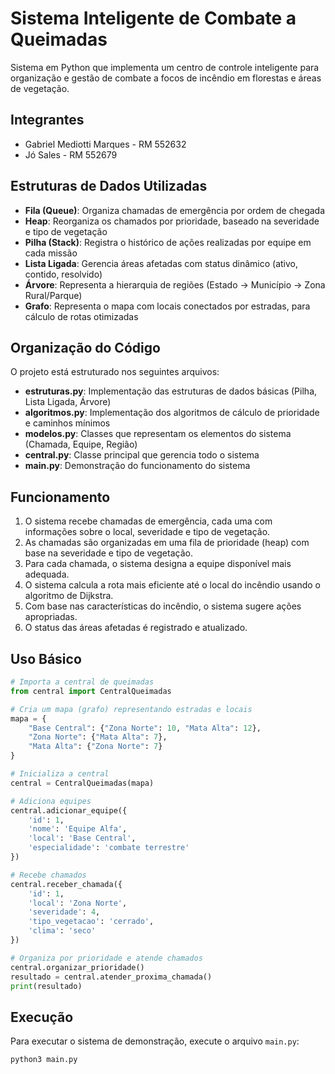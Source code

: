 # Sistema Inteligente de Combate a Queimadas

Sistema em Python que implementa um centro de controle inteligente para organização e gestão de combate a focos de incêndio em florestas e áreas de vegetação.

## Integrantes
- Gabriel Mediotti Marques - RM 552632
- Jó Sales - RM 552679

## Estruturas de Dados Utilizadas

- **Fila (Queue)**: Organiza chamadas de emergência por ordem de chegada
- **Heap**: Reorganiza os chamados por prioridade, baseado na severidade e tipo de vegetação
- **Pilha (Stack)**: Registra o histórico de ações realizadas por equipe em cada missão
- **Lista Ligada**: Gerencia áreas afetadas com status dinâmico (ativo, contido, resolvido)
- **Árvore**: Representa a hierarquia de regiões (Estado → Município → Zona Rural/Parque)
- **Grafo**: Representa o mapa com locais conectados por estradas, para cálculo de rotas otimizadas

## Organização do Código

O projeto está estruturado nos seguintes arquivos:

- **estruturas.py**: Implementação das estruturas de dados básicas (Pilha, Lista Ligada, Árvore)
- **algoritmos.py**: Implementação dos algoritmos de cálculo de prioridade e caminhos mínimos
- **modelos.py**: Classes que representam os elementos do sistema (Chamada, Equipe, Região)
- **central.py**: Classe principal que gerencia todo o sistema
- **main.py**: Demonstração do funcionamento do sistema

## Funcionamento

1. O sistema recebe chamadas de emergência, cada uma com informações sobre o local, severidade e tipo de vegetação.
2. As chamadas são organizadas em uma fila de prioridade (heap) com base na severidade e tipo de vegetação.
3. Para cada chamada, o sistema designa a equipe disponível mais adequada.
4. O sistema calcula a rota mais eficiente até o local do incêndio usando o algoritmo de Dijkstra.
5. Com base nas características do incêndio, o sistema sugere ações apropriadas.
6. O status das áreas afetadas é registrado e atualizado.

## Uso Básico

```python
# Importa a central de queimadas
from central import CentralQueimadas

# Cria um mapa (grafo) representando estradas e locais
mapa = {
    "Base Central": {"Zona Norte": 10, "Mata Alta": 12},
    "Zona Norte": {"Mata Alta": 7},
    "Mata Alta": {"Zona Norte": 7}
}

# Inicializa a central
central = CentralQueimadas(mapa)

# Adiciona equipes
central.adicionar_equipe({
    'id': 1, 
    'nome': 'Equipe Alfa', 
    'local': 'Base Central',
    'especialidade': 'combate terrestre'
})

# Recebe chamados
central.receber_chamada({
    'id': 1, 
    'local': 'Zona Norte', 
    'severidade': 4, 
    'tipo_vegetacao': 'cerrado', 
    'clima': 'seco'
})

# Organiza por prioridade e atende chamados
central.organizar_prioridade()
resultado = central.atender_proxima_chamada()
print(resultado)
```

## Execução

Para executar o sistema de demonstração, execute o arquivo `main.py`:

```
python3 main.py
```
